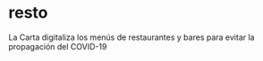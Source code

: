 # resto

La Carta digitaliza los menús de restaurantes y bares para evitar la propagación del COVID-19


